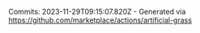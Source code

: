 Commits: 2023-11-29T09:15:07.820Z - Generated via https://github.com/marketplace/actions/artificial-grass
<br>
